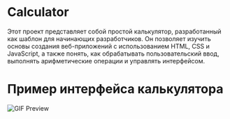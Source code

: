 # Calculator

Этот проект представляет собой простой калькулятор, разработанный как шаблон для начинающих разработчиков. Он позволяет изучить основы создания веб-приложений с использованием HTML, CSS и JavaScript, а также понять, как обрабатывать пользовательский ввод, выполнять арифметические операции и управлять интерфейсом.

# Пример интерфейса калькулятора
![GIF Preview](https://media.giphy.com/media/v1.Y2lkPTc5MGI3NjExdWM4Z2YybjY3OXo2OHZjeDM5bmRua3Rzb3JnczY0YmhmZ2R6MGw3dCZlcD12MV9pbnRlcm5hbF9naWZfYnlfaWQmY3Q9Zw/n00t53z4qEagZj2flH/giphy.gif)
